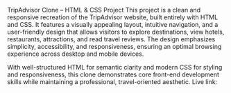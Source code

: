 TripAdvisor Clone – HTML & CSS Project
This project is a clean and responsive recreation of the TripAdvisor website, built entirely with HTML and CSS. It features a visually appealing layout, intuitive navigation, and a user-friendly design that allows visitors to explore destinations, view hotels, restaurants, attractions, and read travel reviews. The design emphasizes simplicity, accessibility, and responsiveness, ensuring an optimal browsing experience across desktop and mobile devices.

With well-structured HTML for semantic clarity and modern CSS for styling and responsiveness, this clone demonstrates core front-end development skills while maintaining a professional, travel-oriented aesthetic.
Live link:
